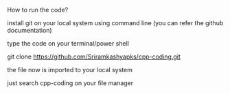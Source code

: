 How to run the code?

install git on your local system using command line (you can refer the github documentation)

type the code on your terminal/power shell

git clone https://github.com/Sriramkashyapks/cpp-coding.git

the file now is imported to your local system

just search cpp-coding on your file manager

